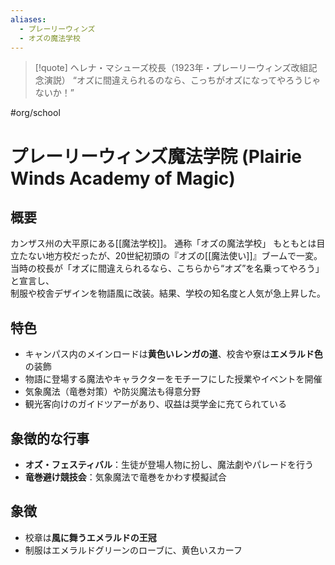 ```yaml
---
aliases:
  - プレーリーウィンズ
  - オズの魔法学校
---
```

>[!quote] ヘレナ・マシューズ校長（1923年・プレーリーウィンズ改組記念演説）
>“オズに間違えられるのなら、こっちがオズになってやろうじゃないか！”  

 #org/school
# プレーリーウィンズ魔法学院 (Plairie Winds Academy of Magic)

## 概要
カンザス州の大平原にある[[魔法学校]]。 通称「オズの魔法学校」
もともとは目立たない地方校だったが、20世紀初頭の『オズの[[魔法使い]]』ブームで一変。  
当時の校長が「オズに間違えられるなら、こちらから“オズ”を名乗ってやろう」と宣言し、  
制服や校舎デザインを物語風に改装。結果、学校の知名度と人気が急上昇した。

## 特色
- キャンパス内のメインロードは**黄色いレンガの道**、校舎や寮は**エメラルド色**の装飾  
- 物語に登場する魔法やキャラクターをモチーフにした授業やイベントを開催  
- 気象魔法（竜巻対策）や防災魔法も得意分野  
- 観光客向けのガイドツアーがあり、収益は奨学金に充てられている

## 象徴的な行事
- **オズ・フェスティバル**：生徒が登場人物に扮し、魔法劇やパレードを行う  
- **竜巻避け競技会**：気象魔法で竜巻をかわす模擬試合

## 象徴
- 校章は**風に舞うエメラルドの王冠**
- 制服はエメラルドグリーンのローブに、黄色いスカーフ
